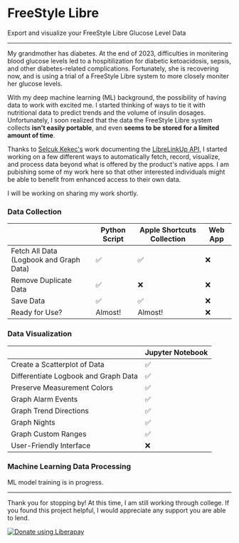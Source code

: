 # FreeStyle Libre
Export and visualize your FreeStyle Libre Glucose Level Data

---

My grandmother has diabetes. At the end of 2023, difficulties in monitering blood glucose levels led to a hospitilization for diabetic ketoacidosis, sepsis, and other diabetes-related complications. Fortunately, she is recovering now, and is using a trial of a FreeStyle Libre system to more closely moniter her glucose levels.

With my deep machine learning (ML) background, the possibility of having data to work with excited me. I started thinking of ways to tie it with nutritional data to predict trends and the volume of insulin dosages. Unfortunately, I soon realized that the data the FreeStyle Libre system collects **isn't easily portable**, and even **seems to be stored for a limited amount of time**. 

Thanks to [Selcuk Kekec's](https://github.com/khskekec) work documenting the [LibreLinkUp API,](https://gist.github.com/khskekec/6c13ba01b10d3018d816706a32ae8ab2) I started working on a few different ways to automatically fetch, record, visualize, and process data beyond what is offered by the product's native apps. I am pubishing some of my work here so that other interested individuals might be able to benefit from enhanced access to their own data.

I will be working on sharing my work shortly.

### Data Collection

| | Python Script | Apple Shortcuts Collection | Web App |
| --- | --- | --- | --- |
| Fetch All Data (Logbook and Graph Data) | ✅ | ✅ | ❌ |
| Remove Duplicate Data | ✅ | ❌ | ❌ |
| Save Data | ✅ | ✅ | ❌ |
| Ready for Use? | Almost! | Almost! | ❌ |


### Data Visualization
| | Jupyter Notebook |
| --- | --- |
| Create a Scatterplot of Data | ✅ |
| Differentiate Logbook and Graph Data | ✅ |
| Preserve Measurement Colors | ✅ |
| Graph Alarm Events | ✅ |
| Graph Trend Directions | ✅ |
| Graph Nights | ✅ |
| Graph Custom Ranges | ✅ |
| User-Friendly Interface | ❌ |

### Machine Learning Data Processing

ML model training is in progress.

---

Thank you for stopping by! At this time, I am still working through college. If you found this project helpful, I would appreciate any support you are able to lend.

<noscript><a href="https://liberapay.com/MusubiToTheMax/donate"><img alt="Donate using Liberapay" src="https://liberapay.com/assets/widgets/donate.svg"></a></noscript>
